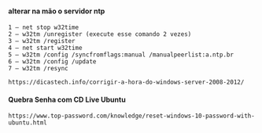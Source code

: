 #### alterar na mão o servidor ntp 

~~~
1 – net stop w32time
2 – w32tm /unregister (execute esse comando 2 vezes)
3 – w32tm /register
4 – net start w32time
5 – w32tm /config /syncfromflags:manual /manualpeerlist:a.ntp.br
6 – w32tm /config /update
7 – w32tm /resync

https://dicastech.info/corrigir-a-hora-do-windows-server-2008-2012/
~~~


#### Quebra Senha com CD Live Ubuntu
~~~
https://www.top-password.com/knowledge/reset-windows-10-password-with-ubuntu.html
~~~
